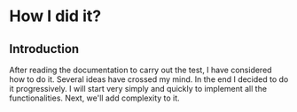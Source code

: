 # How I did it?

## Introduction

After reading the documentation to carry out the test, I have considered how to do it. Several ideas have crossed my mind. In the end I decided to do it progressively. I will start very simply and quickly to implement all the functionalities. Next, we'll add complexity to it.

